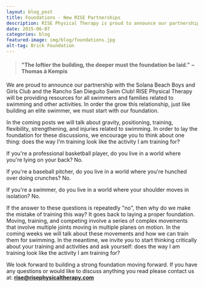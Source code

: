 ```yaml
---
layout: blog_post
title: Foundations - New RISE Partnerships
description: RISE Physical Therapy is proud to announce our partnership with the Solana Beach Boys and Girls Club and the Rancho San Dieguito Swim Club!
date: 2015-06-07
categories: blog
featured-image: img/blog/foundations.jpg
alt-tag: Brick Foundation
---
```


> #### "The loftier the building, the deeper must the foundation be laid." ~ Thomas à Kempis

We are proud to announce our partnership with the Solana Beach Boys and Girls Club and the Rancho San Dieguito Swim Club! RISE Physical Therapy will be providing resources for all swimmers and families related to swimming and other activities. In order the grow this relationship, just like building an elite swimmer, we must start with our foundation.

In the coming posts we will talk about gravity, positioning, training, flexibility, strengthening, and injuries related to swimming. In order to lay the foundation for these discussions, we encourage you to think about one thing: does the way I'm training look like the activity I am training for?

If you're a professional basketball player, do you live in a world where you're lying on your back? No.

If you're a baseball pitcher, do you live in a world where you're hunched over doing crunches? No.

If you're a swimmer, do you live in a world where your shoulder moves in isolation? No.

If the answer to these questions is repeatedly "no", then why do we make the mistake of training this way? It goes back to laying a proper foundation. Moving, training, and competing involve a series of complex movements that involve multiple joints moving in multiple planes on motion. In the coming weeks we will talk about these movements and how we can train them for swimming. In the meantime, we invite you to start thinking critically about your training and activities and ask yourself: does the way I am training look like the activity I am training for?

We look forward to building a strong foundation moving forward. If you have any questions or would like to discuss anything you read please contact us at: **rise@risephysicaltherapy.com**
